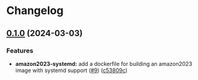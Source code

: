 # Changelog

## [0.1.0](https://github.com/mateusz-uminski/dockerfiles/compare/amazon2023-systemd-v0.0.1...amazon2023-systemd-v0.1.0) (2024-03-03)


### Features

* **amazon2023-systemd:** add a dockerfile for building an amazon2023 image with systemd support ([#9](https://github.com/mateusz-uminski/dockerfiles/issues/9)) ([c53809c](https://github.com/mateusz-uminski/dockerfiles/commit/c53809cd60a64eb4ce2db15753199bfc9d2a3d19))

